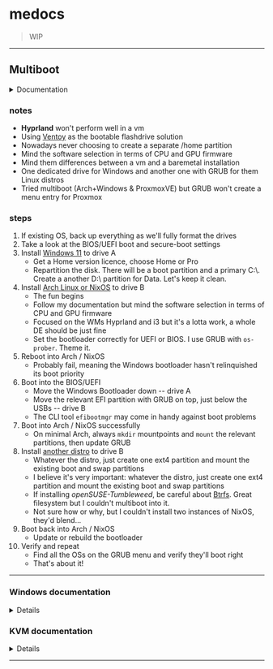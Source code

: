 # medocs

> WIP

---

## Multiboot

<details>
<summary>Documentation</summary>

- Youtube
  - @KskRoyal: [How to Dual Boot Arch Linux and Windows 11/10 [2022]](https://youtu.be/JRdYSGh-g3s)
  - @KskRoyal: [How to Dual Boot Pop OS 22.04 LTS and Windows 11 2023 (EASIEST WAY)](https://youtu.be/qYqPBrTudUY)
  - @SavvyNik: [Arch Linux Install and Dual Boot with Windows 10 (UEFI) | Step by Step w/ Networking Tutorial](https://youtu.be/LGhifbn6088)
- Gist/Article
  - @Weywot: [Dual Boot Pop!_OS with Windows using systemd-boot](https://github.com/spxak1/weywot/blob/main/Pop_OS_Dual_Boot.md)
  - @System76: [Dual-Booting Windows](https://support.system76.com/articles/windows/#installing-on-a-dedicated-drive)

</details>


### notes

- **Hyprland** won't perform well in a vm
- Using [Ventoy](https://github.com/ventoy/Ventoy) as the bootable flashdrive solution
- Nowadays never choosing to create a separate /home partition
- Mind the software selection in terms of CPU and GPU firmware
- Mind them differences between a vm and a baremetal installation
- One dedicated drive for Windows and another one with GRUB for them Linux distros
- Tried multiboot (Arch+Windows & ProxmoxVE) but GRUB won't create a menu entry for Proxmox
<!-- - Pretty basic *NixOS* setup atm, looking forward to incorporate **home-manager** and more
- Also looking forward to incorporate **cron**, a backup system and a proper password manager -->

### steps


1. If existing OS, back up everything as we'll fully format the drives
2. Take a look at the BIOS/UEFI boot and secure-boot settings
3. Install [Windows 11](/docs/windows/Win11_Pro.md) to drive A
   - Get a Home version licence, choose Home or Pro
   - Repartition the disk. There will be a boot partition and a primary C:\\. Create a another D:\\ partition for Data. Let's keep it clean.
4. Install [Arch Linux or NixOS](/docs/linux/) to drive B
   - The fun begins
   - Follow my documentation but mind the software selection in terms of CPU and GPU firmware
   - Focused on the WMs Hyprland and i3 but it's a lotta work, a whole DE should be just fine
   - Set the bootloader correctly for UEFI or BIOS. I use GRUB with `os-prober`. Theme it.
5. Reboot into Arch / NixOS
   - Probably fail, meaning the Windows bootloader hasn't relinquished its boot priority
6. Boot into the BIOS/UEFI
   - Move the Windows Bootloader down -- drive A
   - Move the relevant EFI partition with GRUB on top, just below the USBs -- drive B
   - The CLI tool `efibootmgr` may come in handy against boot problems
7. Boot into Arch / NixOS successfully
   - On minimal Arch, always `mkdir` mountpoints and `mount` the relevant partitions, then update GRUB
8. Install [another distro](/docs/linux/Pop!_OS.md) to drive B
   - Whatever the distro, just create one ext4 partition and mount the existing boot and swap partitions
   - I believe it's very important: whatever the distro, just create one ext4 partition and mount the existing boot and swap partitions
   - If installing *openSUSE-Tumbleweed*, be careful about [Btrfs](https://en.opensuse.org/SDB:BTRFS). Great filesystem but I couldn't multiboot into it.
   - Not sure how or why, but I couldn't install two instances of NixOS, they'd blend...
9.  Boot back into Arch / NixOS
    - Update or rebuild the bootloader
10. Verify and repeat
    -  Find all the OSs on the GRUB menu and verify they'll boot right
    -  That's about it!

---


### Windows documentation


<details>


- [Windows Terminal: custom actions](https://learn.microsoft.com/en-us/windows/terminal/customize-settings/actions):
- [Windows Enterprise Evaluation -- Windows 11 development environment (90 days)](https://developer.microsoft.com/en-us/windows/downloads/virtual-machines/)
- [MSIX -- Understanding how packaged desktop apps run on Windows](https://learn.microsoft.com/en-us/windows/msix/desktop/desktop-to-uwp-behind-the-scenes)
- PowerShell
  - [Installing PowerShell on Windows](https://learn.microsoft.com/en-us/powershell/scripting/install/installing-powershell-on-windows?view=powershell-7.3)
  - [Migrating from Windows PowerShell 5.1 to PowerShell 7](https://learn.microsoft.com/en-us/powershell/scripting/whats-new/migrating-from-windows-powershell-51-to-powershell-7?view=powershell-7.3)
  - [The Windows PowerShell ISE](https://learn.microsoft.com/en-us/powershell/scripting/windows-powershell/ise/introducing-the-windows-powershell-ise?view=powershell-7.3)
  - [about_Profiles](https://learn.microsoft.com/en-us/powershell/module/microsoft.powershell.core/about/about_profiles?view=powershell-7.3)
  - [Customizing your shell environment](https://learn.microsoft.com/en-us/powershell/scripting/learn/shell/creating-profiles?view=powershell-7.3)
  - [The Help System](https://learn.microsoft.com/en-us/powershell/scripting/learn/ps101/02-help-system?view=powershell-7.3)
  - [Using dynamic help](https://learn.microsoft.com/en-us/powershell/scripting/learn/shell/dynamic-help?view=powershell-7.3)
  - [Using Visual Studio Code for PowerShell Development](https://learn.microsoft.com/en-us/powershell/scripting/dev-cross-plat/vscode/using-vscode?view=powershell-7.3)
- [Windows Sandbox](https://learn.microsoft.com/en-us/windows/security/application-security/application-isolation/windows-sandbox/windows-sandbox-overview)
- [Install Hyper-V on Windows 10](https://learn.microsoft.com/en-us/virtualization/hyper-v-on-windows/quick-start/enable-hyper-v)
- WinGet
  - [Use the winget tool to install and manage applications](https://learn.microsoft.com/en-us/windows/package-manager/winget/)
  - ["Download speed is slower than manually download."](https://github.com/microsoft/winget-cli/issues/1860)
  - [WinGet CLI Settings](https://github.com/microsoft/winget-cli/blob/master/doc/Settings.md)
- Chocolatey
  - [Installing Chocolatey](https://chocolatey.org/install#individual)
  - [Getting Started](https://docs.chocolatey.org/en-us/getting-started)
  - [Commands: Install](https://docs.chocolatey.org/en-us/choco/commands/install)
- [Scoop](https://scoop.sh/)
- *posh*
- [posh-git...](https://github.com/dahlbyk/posh-git)
- [nvim treesitter windows](https://github.com/nvim-treesitter/nvim-treesitter/wiki/Windows-support)
---
- WSL
  - Setup
    - [WSL Install](https://learn.microsoft.com/en-us/windows/wsl/install)
    - [WSL Install manual](https://learn.microsoft.com/en-us/windows/wsl/install-manual)
    - [WSL Basic Commands](https://learn.microsoft.com/en-us/windows/wsl/basic-commands#install)
    - [WSL Environment Setup](https://learn.microsoft.com/en-us/windows/wsl/setup/environment)
    - [WSL Git credentials](https://learn.microsoft.com/en-us/windows/wsl/tutorials/wsl-git#git-credential-manager-setup)
    - [WSL Containers](https://learn.microsoft.com/en-us/windows/wsl/tutorials/wsl-containers)
    - [WSL Databases](https://learn.microsoft.com/en-us/windows/wsl/tutorials/wsl-database)
    - [WSL Custom Distro](https://learn.microsoft.com/en-us/windows/wsl/build-custom-distro)
    - [WSL **Arch**](https://learn.microsoft.com/en-us/windows/wsl/use-custom-distro)
  - Troubleshooting
    - [FAQs about Windows Subsystem for Linux](https://learn.microsoft.com/en-us/windows/wsl/faq)
    - [VirtualBox Nested Virtualization -- Error 0x80370702](https://github.com/microsoft/WSL/issues/5430)
    - [WSL Troubleshooting -- INOP 0x80370102 INOP + Networking + ...](https://learn.microsoft.com/en-us/windows/wsl/troubleshooting)
    - [WSL2 not working within Windows 10 VM in VirtualBox on Ubuntu 18.04.5 LTS](https://askubuntu.com/questions/1286352/wsl2-not-working-within-windows-10-vm-in-virtualbox-on-ubuntu-18-04-5-lts)
  - More
    - `.wslconfig`
    - `wsl.conf`
    - [Version 1 VS 2](https://learn.microsoft.com/en-us/windows/wsl/compare-versions)
    - [@Fazt: Docker](https://youtu.be/ZO4KWQfUBBc)
    - [Custom Kernel](https://youtu.be/a6uR-iGVh7k)
    - [More on Kernel](https://youtu.be/6lqMeg_n7l4)
- QEmu
  - [Setting up a Windows 10 VM with QEmu on Ubuntu 22.04](https://rtbecard.gitlab.io/2022/07/23/QEmu_win10.html)
  - `apt show qemu-system virt-manager`
- File Systems
  - [Volumes](https://learn.microsoft.com/en-us/windows/win32/vds/volume-object)
- OneDrive
  - ['Duplicate Documents folder is driving me crazy'](https://www.reddit.com/r/onedrive/comments/kxlvxh/duplicate_documents_folder_is_driving_me_crazy/)
- Hyper-V
  - [Windows Server Hyper-V virtualization](https://learn.microsoft.com/en-us/training/paths/windows-server-hyper-v-virtualization/)
- Docker
  - [WSL](https://docs.docker.com/desktop/wsl/)
  - [Get Started](https://docs.docker.com/get-started/)

---

| PWSH              | 7                                 | 5
| ---               | ---                               | ---
|  Executable       | pwsh.exe                          | powershell.exe
| `$PROFILE`        | $HOME\Documents\PowerShell        | $HOME\Documents\WindowsPowerShell
| `$PSModulePath`   | $env:ProgramFiles\PowerShell\7    | $env:WINDIR\System32\WindowsPowerShell\v1.0


<!-- TODO:
- [ansible](https://www.ansible.com/for/windows)

 -->

</details>


### KVM documentation

<details>

- kvm
  - [qemu/kvm 101](https://www.youtube.com/watch?v=BgZHbCDFODk)
  - [GUIDE that froze on ex2511 upon wsl](https://www.youtube.com/watch?v=Zei8i9CpAn0)
  - [install ubuntu](https://www.linuxtechi.com/how-to-install-kvm-on-ubuntu-22-04/)
  - [pop_os-win10-kvm](https://github.com/mr2527/pop_OS-win10-KVM-setup)
  - [qemu win10](https://rtbecard.gitlab.io/2022/07/23/QEmu_win10.html)
  - [another win10](https://raphtlw.medium.com/how-to-set-up-a-kvm-qemu-windows-10-vm-ca1789411760)
  - [kvm nested virt](https://www.howtogeek.com/devops/how-to-enable-nested-kvm-virtualization/)
  - [proper kvm nested virt](https://docs.fedoraproject.org/en-US/quick-docs/using-nested-virtualization-in-kvm/)
  - [official nested guests](https://www.linux-kvm.org/page/Nested_Guests)
  - [some win11](https://getlabsdone.com/how-to-install-windows-11-on-kvm/)
- **gnome boxes**
  - [@System76](https://support.system76.com/articles/virtualization/)
  - [install win11](https://www.geekdashboard.com/install-windows-11-on-gnome-boxes/)
  - [more win11](https://www.ctrl.blog/entry/how-to-win11-in-gnome-boxes.html)
  - [even more win11](https://www.reddit.com/r/gnome/comments/q1wy49/install_windows_11_in_gnome_boxes/)
  - [and more win11](https://www.linuxadictos.com/en/como-instalar-windows-11-en-gnome-boxes-o-virtualbox.html)
  - [yet more](https://www.linuxtoday.com/developer/how-to-run-windows-11-in-gnome-boxes/)
  - [`gnome-boxes --checks`](https://help.gnome.org/users/gnome-boxes/stable/virtualization.html.en)
- misc
  - [kvm, gnome_boxes, else](https://www.youtube.com/watch?v=t-23HOKMer0)
  - [THE QUESTION](https://techcommunity.microsoft.com/t5/windows-11/windows-11-with-wsl2-enabled-nested-virtualization/m-p/3041341)
  - [proxmox freezes](https://forum.proxmox.com/threads/windows-11-vm-with-wsl2-enabled-freezes.101594/)


</details>

---


<!-- ## Labs

> WIP -->

